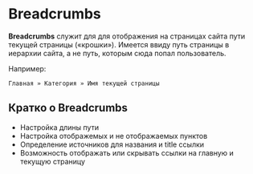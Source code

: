 # Breadcrumbs

**Breadcrumbs** служит для для отображения на страницах сайта пути текущей страницы («крошки»). Имеется ввиду путь страницы в иерархии сайта, а не путь, которым сюда попал пользователь.

Например:

```
Главная » Категория » Имя текущей страницы

```

## Кратко о Breadcrumbs

* Настройка длины пути
* Настройка отображемых и не отображаемых пунктов
* Определение источников для названия и title ссылки
* Возможность отображать или скрывать ссылки на главную и текущую страницу
